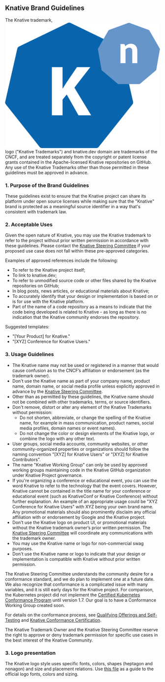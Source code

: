 ## Knative Brand Guidelines

The Knative trademark, ![Knative Logo](icons/logo.svg "The Knative Logo")
logo ("Knative Trademarks") and knative.dev domain are trademarks of the CNCF,
and are treated separately from the copyright or patent license grants
contained in the Apache-licensed Knative repositories on GitHub. Any use of
the Knative Trademarks other than those permitted in these guidelines must be
approved in advance. 

### 1. Purpose of the Brand Guidelines

These guidelines exist to ensure that the Knative project can share its
platform under open source licenses while making sure that the "Knative" brand
is protected as a meaningful source identifier in a way that's consistent with
trademark law. 

### 2. Acceptable Uses

Given the open nature of Knative, you may use the Knative trademark to refer
to the project without prior written permission in accordance with these
guidelines. Please contact the [Knative Steering Committee](https://github.com/knative/community/blob/main/STEERING-COMMITTEE.md#getting-in-touch) 
if your proposed use case does not fall within these pre-approved categories.

Examples of approved references include the following:

* To refer to the Knative project itself;
* To link to knative.dev;
* To refer to unmodified source code or other files shared by the Knative
  repositories on GitHub;
* In blog posts, news articles, or educational materials about Knative;
* To accurately identify that your design or implementation is based on or is
  for use with the Knative platform.
* Part of the name of a code repository as a means to indicate that the code
  being developed is related to Knative - as long as there is no indication
  that the Knative community endorses the repository.

Suggested templates: 

* "[Your Product] for Knative."
* "[XYZ] Conference for Knative Users."

### 3. Usage Guidelines

* The Knative name may not be used or registered in a manner that would cause
  confusion as to the CNCF’s affiliation or endorsement (as the trademark owner).
* Don't use the Knative name as part of your company name, product name,
  domain name, or social media profile unless explicitly approved in advance by the
  [Knative Steering Committee](https://github.com/knative/community/blob/main/STEERING-COMMITTEE.md#getting-in-touch).
* Other than as permitted by these guidelines, the Knative name should not be
  combined with other trademarks, terms, or source identifiers.
* Don't remove, distort or alter any element of the Knative Trademarks without
  permission:
  * Do not shorten, abbreviate, or change the spelling of the Knative name,
    for example in mass communication, product names, social media profiles,
	domain names or event names).
  * Do not change the color or design elements of the Knative logo, or
    combine the logo with any other text.
* User groups, social media accounts, community websites, or other
  community-organized properties or organizations should follow the naming
  convention "[XYZ] for Knative Users" or "[XYZ] for Knative Contributors". 
* The name "Knative Working Group" can only be used by approved working groups
  maintaining code in the Knative GitHub organization under Knative Project
  governance.
* If you're organizing a conference or educational event, you can use the
  word Knative to refer to the technology that the event covers. However,
  Knative cannot be contained in the title name for your conference or
  educational event (such as KnativeConf or Knative Conference) without
  further explanation. An example of an appropriate usage could be "XYZ
  Conference for Knative Users" with XYZ being your own brand name. Any
  promotional materials should also prominently disclaim any official
  affiliation with or endorsement by Google and the Knative project.
* Don't use the Knative logo on product UI, or promotional materials without
  the Knative trademark owner’s  prior written permission. The
  [Knative Steering Committee](https://github.com/knative/community/blob/main/STEERING-COMMITTEE.md#getting-in-touch)
  will coordinate any communications with the trademark owner.
* You may use the Knative name or logo for non-commercial swag purposes.
* Don't use the Knative name or logo to indicate that your design or
  implementation is compatible with Knative without prior written permission. 

The Knative Steering Committee understands the community desire for a
conformance standard, and we do plan to implement one at a future date. We
also recognize that conformance is a complicated issue with many variables,
and it is still early days for the Knative project. For comparison, the
Kubernetes project did not implement the [Certified Kubernetes Conformance
Program](https://github.com/cncf/k8s-conformance) until version 1.7. Our goal
is to have a Conformance Working Group created soon.

For details on the conformance process, see [Qualifying Offerings and Self-Testing](https://github.com/knative/specs/blob/main/knative-conformance.md) and [Knative Conformance Certification](https://github.com/knative/specs/blob/main/docs/conformance_procedure.md).

The Knative Trademark Owner and the Knative Steering Committee reserve the
right to approve or deny trademark permission for specific use cases
in the best interest of the Knative Community.

### 3. Logo presentation

The Knative logo style uses specific fonts, colors, shapes (heptagon and nonagon) and size and placement relations. Use [this file](logo-guidelines.pdf) as a guide to the official logo fonts, colors and sizing.

